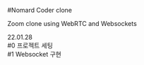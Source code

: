 #Nomard Coder clone

Zoom clone using WebRTC and Websockets


22.01.28 <br>
#0 프로젝트 세팅   <br>
#1 Websocket 구현 <br>
